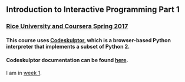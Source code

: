 ## Introduction to Interactive Programming Part 1
### [Rice University and Coursera Spring 2017](https://www.coursera.org/learn/interactive-python-1/home/welcome)

#### This course uses [Codeskulptor](http://www.codeskulptor.org/), which is a browser-based Python interpreter that implements a subset of Python 2.
#### Codeskulptor documentation can be found [here](http://www.codeskulptor.org/docs.html#tabs-Python).  

I am in [week 1](https://www.coursera.org/learn/interactive-python-1/home/week/1).
